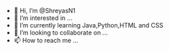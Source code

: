 - 👋 Hi, I’m @ShreyasN1
- 👀 I’m interested in ...
- 🌱 I’m currently learning Java,Python,HTML and CSS
- 💞️ I’m looking to collaborate on ...
- 📫 How to reach me ...

<!---
ShreyasN1/ShreyasN1 is a ✨ special ✨ repository because its `README.md` (this file) appears on your GitHub profile.
You can click the Preview link to take a look at your changes.
--->

